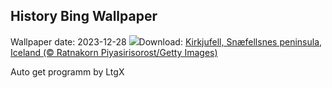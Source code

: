 ## History Bing Wallpaper
Wallpaper date: 2023-12-28
![](https://www.bing.com/th?id=OHR.KirkjufellAurora_EN-GB8700754244_UHD.jpg&w=1000)Download: [Kirkjufell, Snæfellsnes peninsula, Iceland (© Ratnakorn Piyasirisorost/Getty Images)](https://www.bing.com/th?id=OHR.KirkjufellAurora_EN-GB8700754244_UHD.jpg)

Auto get programm by LtgX
